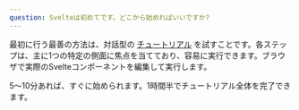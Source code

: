 ```yaml
---
question: Svelteは初めてです。どこから始めればいいですか?
---
```


最初に行う最善の方法は、対話型の [チュートリアル](/tutorial) を試すことです。各ステップは、主に1つの特定の側面に焦点を当てており、容易に実行できます。ブラウザで実際のSvelteコンポーネントを編集して実行します。

5～10分あれば、すぐに始められます。1時間半でチュートリアル全体を完了できます。
